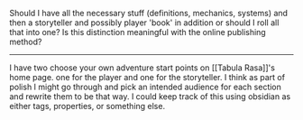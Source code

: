 Should I have all the necessary stuff (definitions, mechanics, systems) and then a storyteller and possibly player 'book' in addition or should I roll all that into one? Is this distinction meaningful with the online publishing method?

---

I have two choose your own adventure start points on [[Tabula Rasa]]'s home page. one for the player and one for the storyteller. I think as part of polish I might go through and pick an intended audience for each section and rewrite them to be that way. I could keep track of this using obsidian as either tags, properties, or something else.